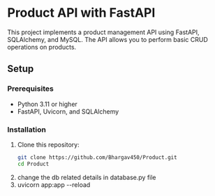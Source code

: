 # Product  API with FastAPI


This project implements a product management API using FastAPI, SQLAlchemy, and MySQL. The API allows you to perform basic CRUD operations on products.

## Setup

### Prerequisites
- Python 3.11 or higher
- FastAPI, Uvicorn, and SQLAlchemy

### Installation

1. Clone this repository:
   ```bash
   git clone https://github.com/Bhargav450/Product.git
   cd Product
2. change the db related details in database.py file
3. uvicorn app:app --reload

